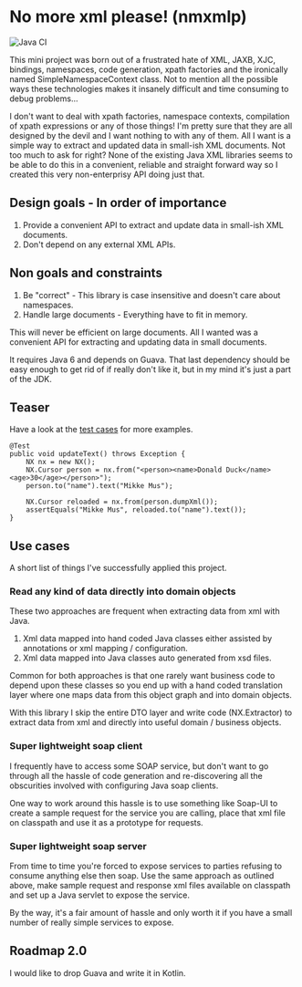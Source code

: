 No more xml please! (nmxmlp)
============================

![Java CI](https://github.com/kimble/nmxmlp/workflows/Java%20CI/badge.svg?branch=master)

This mini project was born out of a frustrated hate of XML, JAXB, XJC, bindings, namespaces, code generation, xpath factories
and the ironically named SimpleNamespaceContext class. Not to mention all the possible ways these technologies makes it 
insanely difficult and time consuming to debug problems... 

I don't want to deal with xpath factories, namespace contexts, compilation of xpath expressions or any of those things!
I'm pretty sure that they are all designed by the devil and I want nothing to with any of them.  All I want is a simple
way to extract and updated data in small-ish XML documents. Not too much to ask for right? None of the existing Java XML
libraries seems to be able to do this in a convenient, reliable and straight forward way so I created this very non-enterprisy
API doing just that.



Design goals - In order of importance
-------------------------------------
1. Provide a convenient API to extract and update data in small-ish XML documents.
2. Don't depend on any external XML APIs.


Non goals and constraints
-------------------------
1. Be "correct" - This library is case insensitive and doesn't care about namespaces.
2. Handle large documents - Everything have to fit in memory.

This will never be efficient on large documents.
All I wanted was a convenient API for extracting and updating data in small documents.

It requires Java 6 and depends on Guava. That last dependency should be easy enough to get rid of if really don't
like it, but in my mind it's just a part of the JDK.

Teaser
------
Have a look at the [test cases](https://github.com/kimble/nmxmlp/tree/master/src/test/java) for more examples.

    @Test
    public void updateText() throws Exception {
        NX nx = new NX();
        NX.Cursor person = nx.from("<person><name>Donald Duck</name><age>30</age></person>");
        person.to("name").text("Mikke Mus");

        NX.Cursor reloaded = nx.from(person.dumpXml());
        assertEquals("Mikke Mus", reloaded.to("name").text());
    }



Use cases
---------
A short list of things I've successfully applied this project.

### Read any kind of data directly into domain objects

These two approaches are frequent when extracting data from xml with Java.

1. Xml data mapped into hand coded Java classes either assisted by annotations or xml mapping / configuration.
2. Xml data mapped into Java classes auto generated from xsd files.

Common for both approaches is that one rarely want business code to depend upon these classes so you end
up with a hand coded translation layer where one maps data from this object graph and into domain objects.

With this library I skip the entire DTO layer and write code (NX.Extractor) to extract data from xml and
directly into useful domain / business objects.


### Super lightweight soap client

I frequently have to access some SOAP service, but don't want to go through all the hassle of
code generation and re-discovering all the obscurities involved with configuring Java soap clients.

One way to work around this hassle is to use something like Soap-UI to create a sample request for the
service you are calling, place that xml file on classpath and use it as a prototype for requests.


### Super lightweight soap server

From time to time you're forced to expose services to parties refusing to consume anything else
then soap. Use the same approach as outlined above, make sample request and response xml files
available on classpath and set up a Java servlet to expose the service.

By the way, it's a fair amount of hassle and only worth it if you have a small number of really
simple services to expose.



Roadmap 2.0
-----------
I would like to drop Guava and write it in Kotlin. 

